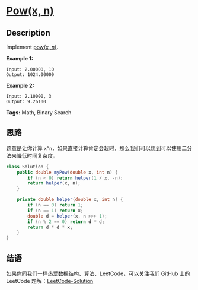 # [Pow(x, n)][title]

## Description

Implement [pow(*x*, *n*)](http://www.cplusplus.com/reference/valarray/pow/).

**Example 1:**

```
Input: 2.00000, 10
Output: 1024.00000
```

**Example 2:**

```
Input: 2.10000, 3
Output: 9.26100
```

**Tags:** Math, Binary Search


## 思路

题意是让你计算 `x^n`，如果直接计算肯定会超时，那么我们可以想到可以使用二分法来降低时间复杂度。

```java
class Solution {
    public double myPow(double x, int n) {
        if (n < 0) return helper(1 / x, -n);
        return helper(x, n);
    }

    private double helper(double x, int n) {
        if (n == 0) return 1;
        if (n == 1) return x;
        double d = helper(x, n >>> 1);
        if (n % 2 == 0) return d * d;
        return d * d * x;
    }
}
```


## 结语

如果你同我们一样热爱数据结构、算法、LeetCode，可以关注我们 GitHub 上的 LeetCode 题解：[LeetCode-Solution][ls]



[title]: https://leetcode.com/problems/powx-n
[ls]: https://github.com/SDE603/LeetCode-Solution
